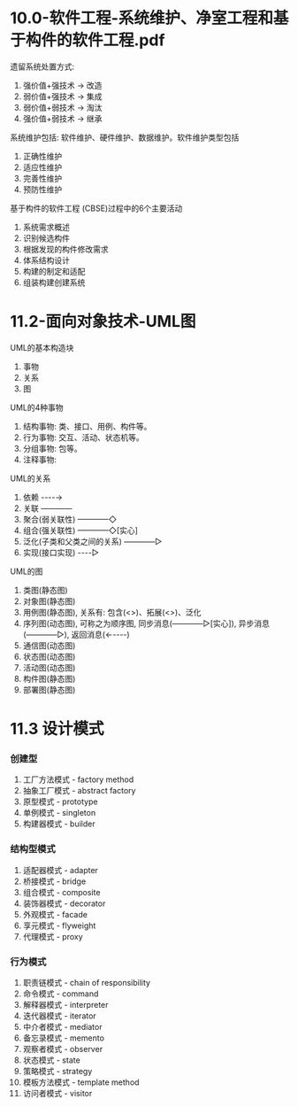 # 10.0-软件工程-系统维护、净室工程和基于构件的软件工程.pdf

遗留系统处置方式:
1. 强价值+强技术 -> 改造
2. 弱价值+强技术 -> 集成
3. 弱价值+弱技术 -> 淘汰
4. 强价值+弱技术 -> 继承

系统维护包括: 软件维护、硬件维护、数据维护。软件维护类型包括
1. 正确性维护
2. 适应性维护
3. 完善性维护
4. 预防性维护

基于构件的软件工程 (CBSE)过程中的6个主要活动
1. 系统需求概述
2. 识别候选构件
3. 根据发现的构件修改需求
4. 体系结构设计
5. 构建的制定和适配
6. 组装构建创建系统
    
# 11.2-面向对象技术-UML图

UML的基本构造块
1. 事物
2. 关系
3. 图

UML的4种事物
1. 结构事物: 类、接口、用例、构件等。
2. 行为事物: 交互、活动、状态机等。
3. 分组事物: 包等。
4. 注释事物: 

UML的关系
1. 依赖 ----→
2. 关联 ————
3. 聚合(弱关联性) ————◇
4. 组合(强关联性) ————◇[实心]
5. 泛化(子类和父类之间的关系) ————▷
6. 实现(接口实现) ----▷

UML的图
1. 类图(静态图)
2. 对象图(静态图)
3. 用例图(静态图), 关系有: 包含(<<include>>)、拓展(<<extend>>)、泛化
4. 序列图(动态图), 可称之为顺序图, 同步消息(————▷[实心]), 异步消息(————▷), 返回消息(←----)
5. 通信图(动态图)
6. 状态图(动态图)
7. 活动图(动态图)
8. 构件图(静态图)
9. 部署图(静态图)

# 11.3 设计模式

### 创建型
1. 工厂方法模式 - factory method
2. 抽象工厂模式 - abstract factory
3. 原型模式 - prototype
4. 单例模式 - singleton
5. 构建器模式 - builder

### 结构型模式
1. 适配器模式 - adapter
2. 桥接模式 - bridge
3. 组合模式 - composite
4. 装饰器模式 - decorator
5. 外观模式 - facade
6. 享元模式 - flyweight
7. 代理模式 - proxy

### 行为模式
1. 职责链模式 - chain of responsibility
2. 命令模式 - command
3. 解释器模式 - interpreter
4. 迭代器模式 - iterator
5. 中介者模式 - mediator
6. 备忘录模式 - memento
7. 观察者模式 - observer
8. 状态模式 - state
9. 策略模式 - strategy
10. 模板方法模式 - template method
11. 访问者模式 - visitor